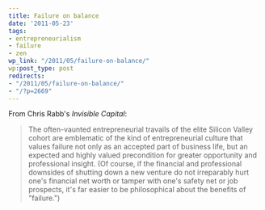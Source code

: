 ```yaml
---
title: Failure on balance
date: '2011-05-23'
tags:
- entrepreneurialism
- failure
- zen
wp_link: "/2011/05/failure-on-balance/"
wp:post_type: post
redirects:
- "/2011/05/failure-on-balance/"
- "/?p=2669"
---
```


From Chris Rabb's _Invisible Capital_:

>

> The often-vaunted entrepreneurial travails of the elite Silicon Valley cohort are emblematic of the kind of entrepreneurial culture that values failure not only as an accepted part of business life, but an expected and highly valued precondition for greater opportunity and professional insight. (Of course, if the financial and professional downsides of shutting down a new venture do not irreparably hurt one's financial net worth or tamper with one's safety net or job prospects, it's far easier to be philosophical about the benefits of "failure.")

>
